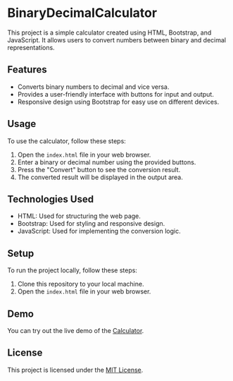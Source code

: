 # BinaryDecimalCalculator

This project is a simple calculator created using HTML, Bootstrap, and JavaScript. It allows users to convert numbers between binary and decimal representations.

## Features

- Converts binary numbers to decimal and vice versa.
- Provides a user-friendly interface with buttons for input and output.
- Responsive design using Bootstrap for easy use on different devices.

## Usage

To use the calculator, follow these steps:

1. Open the `index.html` file in your web browser.
2. Enter a binary or decimal number using the provided buttons.
3. Press the "Convert" button to see the conversion result.
4. The converted result will be displayed in the output area.

## Technologies Used

- HTML: Used for structuring the web page.
- Bootstrap: Used for styling and responsive design.
- JavaScript: Used for implementing the conversion logic.


## Setup

To run the project locally, follow these steps:

1. Clone this repository to your local machine.
2. Open the `index.html` file in your web browser.

## Demo

You can try out the live demo of the [Calculator](https://github.com/p-raii/BinaryDecimalCalculator/blob/master/index.html).

## License

This project is licensed under the [MIT License](LICENSE).
